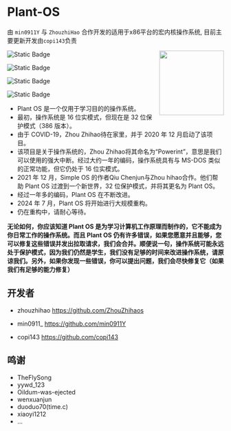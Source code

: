 # Plant-OS

由 `min0911Y` 与 `ZhouzhiHao` 合作开发的适用于x86平台的宏内核操作系统, 目前主要更新开发由`copi143`负责

<div>
  <img id="logo"src="/plos.png" width="150" height="150" align="right">
</div>

![Static Badge](https://img.shields.io/badge/License-MIT-blue)

![Static Badge](https://img.shields.io/badge/Language-3-orange)

![Static Badge](https://img.shields.io/badge/hardware-x86-green)

![Static Badge](https://img.shields.io/badge/star-11-8A2BE2)

- Plant OS 是一个仅用于学习目的的操作系统。
- 最初，操作系统是 16 位实模式，但现在是 32 位保护模式（386 版本）。
- 由于 COVID-19，Zhou Zhihao待在家里，并于 2020 年 12 月启动了该项目。
- 该项目是关于操作系统的，Zhou Zhihao将其命名为“Powerint”，意思是我们可以使用的强大中断。经过大约一年的编码，操作系统具有与 MS-DOS 类似的正常功能，但它仍处于 16 位实模式。
- 2021 年 12 月，Simple OS 的作者Qiu Chenjun与Zhou hihao合作。他们帮助 Plant OS 过渡到一个新世界，32 位保护模式，并将其更名为 Plant OS。
- 经过一年多的编码，Plant OS 在不断改进。
- 2024 年 7 月，Plant OS 将开始进行大规模重构。
- 仍在重构中，请耐心等待。

**无论如何，你应该知道 Plant OS 是为学习计算机工作原理而制作的，它不能成为你日常工作的操作系统。而且 Plant OS 仍有许多错误，如果您愿意并且能够，您可以修复这些错误并发出拉取请求，我们会合并。顺便说一句，操作系统可能永远处于保护模式，因为我们仍然是学生，我们没有足够的时间来改进操作系统，请原谅我们。另外，如果你发现一些错误，你可以提出问题，我们会尽快修复它（如果我们有足够的能力修复）**

## 开发者

- zhouzhihao <https://github.com/ZhouZhihaos>

- min0911_ <https://github.com/min0911Y>

- copi143 <https://github.com/copi143>

## 鸣谢

- TheFlySong
- yywd_123
- Oildum-was-ejected
- wenxuanjun
- duoduo70(time.c)
- xiaoyi1212
- ...
